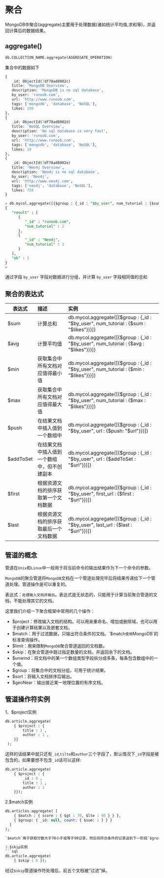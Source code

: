 # 聚合
MongoDB中聚合(aggregate)主要用于处理数据(诸如统计平均值,求和等)，并返回计算后的数据结果。
## aggregate()

```sql
db.COLLECTION_NAME.aggregate(AGGREGATE_OPERATION)
```

集合中的数据如下
```sql
{
   _id: ObjectId(7df78ad8902c)
   title: 'MongoDB Overview', 
   description: 'MongoDB is no sql database',
   by_user: 'runoob.com',
   url: 'http://www.runoob.com',
   tags: ['mongodb', 'database', 'NoSQL'],
   likes: 100
},
{
   _id: ObjectId(7df78ad8902d)
   title: 'NoSQL Overview', 
   description: 'No sql database is very fast',
   by_user: 'runoob.com',
   url: 'http://www.runoob.com',
   tags: ['mongodb', 'database', 'NoSQL'],
   likes: 10
},
{
   _id: ObjectId(7df78ad8902e)
   title: 'Neo4j Overview', 
   description: 'Neo4j is no sql database',
   by_user: 'Neo4j',
   url: 'http://www.neo4j.com',
   tags: ['neo4j', 'database', 'NoSQL'],
   likes: 750
}
```

```sql
> db.mycol.aggregate([{$group : {_id : "$by_user", num_tutorial : {$sum : 1}}}])
{
   "result" : [
      {
         "_id" : "runoob.com",
         "num_tutorial" : 2
      },
      {
         "_id" : "Neo4j",
         "num_tutorial" : 1
      }
   ],
   "ok" : 1
}
>
```
通过字段 `by_user` 字段对数据进行分组，并计算 `by_user` 字段相同值的总和

## 聚合的表达式

|表达式|描述|实例|
|---|:--|:--|
|$sum|计算总和|db.mycol.aggregate([{$group : {_id : "$by_user", num_tutorial : {$sum : "$likes"}}}])|
|$avg|计算平均值|db.mycol.aggregate([{$group : {_id : "$by_user", num_tutorial : {$avg : "$likes"}}}])|
|$min|获取集合中所有文档对应值得最小值|db.mycol.aggregate([{$group : {_id : "$by_user", num_tutorial : {$min : "$likes"}}}])|
|$max|获取集合中所有文档对应值得最大值|db.mycol.aggregate([{$group : {_id : "$by_user", num_tutorial : {$max : "$likes"}}}])|
|$push|在结果文档中插入值到一个数组中|db.mycol.aggregate([{$group : {_id : "$by_user", url : {$push: "$url"}}}])|
|$addToSet|在结果文档中插入值到一个数组中，但不创建副本|db.mycol.aggregate([{$group : {_id : "$by_user", url : {$addToSet : "$url"}}}])|
|$first|根据资源文档的排序获取第一个文档数据|	db.mycol.aggregate([{$group : {_id : "$by_user", first_url : {$first : "$url"}}}])|
|$last|根据资源文档的排序获取最后一个文档数据|db.mycol.aggregate([{$group : {_id : "$by_user", last_url : {$last : "$url"}}}])|

## 管道的概念

管道在`Unix`和`Linux`中一般用于将当前命令的输出结果作为下一个命令的参数。

`MongoDB`的聚合管道将`MongoDB`文档在一个管道处理完毕后将结果传递给下一个管道处理。管道操作是可以重复的。

表达式：`处理输入文档并输出`。表达式是无状态的，只能用于计算当前聚合管道的文档，不能处理其它的文档。

这里我们介绍一下聚合框架中常用的几个操作：

- $project：修改输入文档的结构。可以用来重命名、增加或删除域，也可以用于创建计算结果以及嵌套文档。
- $match：用于过滤数据，只输出符合条件的文档。`$match`使用`MongoDB`的标准查询操作。
- $limit：用来限制`MongoDB`聚合管道返回的文档数。
- $skip：在聚合管道中跳过指定数量的文档，并返回余下的文档。
- $unwind：将文档中的某一个数组类型字段拆分成多条，每条包含数组中的一个值。
- $group：将集合中的文档分组，可用于统计结果。
- $sort：将输入文档排序后输出。
- $geoNear：输出接近某一地理位置的有序文档。

## 管道操作符实例

1、$project实例
```sql
db.article.aggregate(
    { $project : {
        title : 1 ,
        author : 1 ,
    }}
 );
 ```
这样的话结果中就只还有`_id`,`tilte`和`author`三个字段了，默认情况下`_id`字段是被包含的，如果要想不包含`_id`话可以这样:
```sql
db.article.aggregate(
    { $project : {
        _id : 0 ,
        title : 1 ,
        author : 1
    }});
```
2.$match实例
```sql
db.articles.aggregate( [
    { $match : { score : { $gt : 70, $lte : 90 } } },
    { $group: { _id: null, count: { $sum: 1 } } }
  ]
);

`$match`用于获取分数大于70小于或等于90记录，然后将符合条件的记录送到下一阶段`$group`管道操作符进行处理。

3.$skip实例
```sql
db.article.aggregate(
    { $skip : 5 });
```
经过`$skip`管道操作符处理后，前五个文档被"过滤"掉。
